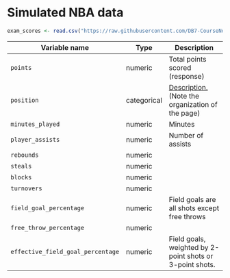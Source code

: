 # Simulated NBA data

```R
exam_scores <- read.csv("https://raw.githubusercontent.com/DB7-CourseNotes/Case_Studies/main/ST362_Project_Simulated/NBA_Points.csv")
```

| Variable name | Type | Description |
|---|---|---|
| `points` | numeric | Total points scored (response) |
| `position` | categorical | [Description.](https://en.wikipedia.org/wiki/Basketball_positions) (Note the organization of the page) |
| `minutes_played` | numeric | Minutes |
| `player_assists` | numeric | Number of assists |
| `rebounds` | numeric | |
| `steals` | numeric | |
| `blocks` | numeric | |
| `turnovers` | numeric | |
| `field_goal_percentage` | numeric | Field goals are all shots except free throws |
| `free_throw_percentage` | numeric | |
| `effective_field_goal_percentage` | numeric | Field goals, weighted by 2-point shots or 3-point shots. |
